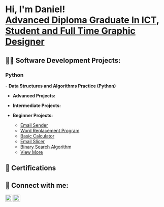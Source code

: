 <h1>Hi, I'm Daniel! <br/><a href="https://github.com/ItchiSushi">Advanced Diploma Graduate In ICT</a>, <a href="https://www.linkedin.com/in/daniel-marais-565494208">Student and Full Time Graphic Designer</a></h1>

<h2>👨‍💻 Software Development Projects:</h2>

<h3>Python</h3>
- <b>Data Structures and Algorithms Practice (Python)</b>

- <b>Advanced Projects:</b>

- <b>Intermediate Projects:</b>

- <b>Beginner Projects:</b>
  - [Email Sender](https://github.com/ItchiSushi/BeginnerProjects/tree/main/Email%20Sender)
  - [Word Replacement Program](https://github.com/ItchiSushi/BeginnerProjects/tree/main/Word%20Replacement%20Program)
  - [Basic Calculator](https://github.com/ItchiSushi/BeginnerProjects/tree/main/Basic%20Calculator)
  - [Email Slicer](https://github.com/ItchiSushi/BeginnerProjects/tree/main/Email%20Slicer)
  - [Binary Search Algorithm](https://github.com/ItchiSushi/BeginnerProjects/tree/main/Binary%20Search%20Algorithm)
  - [View More](https://github.com/ItchiSushi/BeginnerProjects)

<h2>📜 Certifications</h2>

<h2> 🤳 Connect with me:</h2>

[<img align="left" alt="JoshMadakor | LinkedIn" width="22px" src="https://cdn.jsdelivr.net/npm/simple-icons@v3/icons/linkedin.svg" />][linkedin]
[<img align="left" alt="JoshMadakor | Instagram" width="22px" src="https://cdn.jsdelivr.net/npm/simple-icons@v3/icons/instagram.svg" />][instagram]

[instagram]: https://www.instagram.com/daniel_penguin/
[linkedin]: https://www.linkedin.com/in/daniel-marais-oct/
